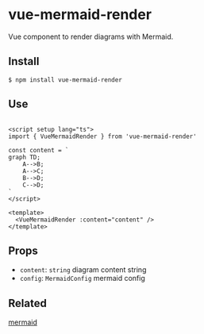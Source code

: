 # vue-mermaid-render

Vue component to render diagrams with Mermaid.

## Install

```shell
$ npm install vue-mermaid-render
```

## Use

```vue

<script setup lang="ts">
import { VueMermaidRender } from 'vue-mermaid-render'

const content = `
graph TD;
    A-->B;
    A-->C;
    B-->D;
    C-->D;
`
</script>

<template>
  <VueMermaidRender :content="content" />
</template>
```

## Props

- `content`: `string` diagram content string
- `config`: `MermaidConfig` mermaid config

## Related

[mermaid](https://github.com/mermaid-js/mermaid)
